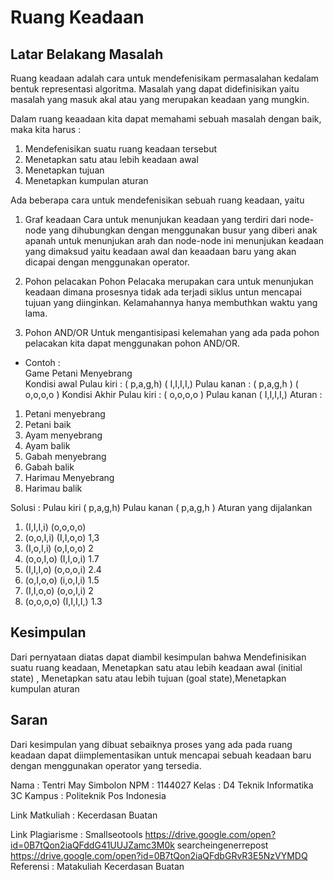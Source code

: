 # Ruang Keadaan

## Latar Belakang Masalah
Ruang keadaan adalah cara untuk mendefenisikam permasalahan kedalam bentuk representasi algoritma. Masalah yang dapat didefinisikan yaitu masalah yang masuk akal atau yang merupakan keadaan yang mungkin. <br>

Dalam  ruang keaadaan kita dapat memahami sebuah masalah dengan baik, maka kita harus : <br>
1.	Mendefenisikan suatu ruang keadaan tersebut
2.	Menetapkan satu atau lebih keadaan awal
3.	Menetapkan tujuan
4.	Menetapkan kumpulan aturan

Ada beberapa cara untuk mendefenisikan sebuah ruang keadaan, yaitu <br>
1.	Graf keadaan
Cara untuk menunjukan keadaan yang terdiri dari node-node  yang dihubungkan dengan menggunakan busur yang diberi anak apanah untuk menunjukan arah dan node-node ini menunjukan keadaan yang dimaksud yaitu keadaan awal dan keaadaan baru yang akan dicapai dengan menggunakan operator. <br>

2.	Pohon pelacakan
Pohon Pelacaka  merupakan cara untuk menunjukan keadaan dimana prosesnya tidak ada terjadi siklus untun mencapai tujuan yang diinginkan. Kelamahannya hanya membuthkan waktu yang lama. <br>
3.	Pohon AND/OR
Untuk mengantisipasi  kelemahan yang ada pada pohon pelacakan kita dapat menggunakan pohon AND/OR.<br>



* Contoh :<br>
Game Petani Menyebrang <br>
Kondisi awal 
Pulau kiri : ( p,a,g,h)
	          ( I,I,I,I,)
Pulau  kanan : ( p,a,g,h )
		   ( o,o,o,o )
Kondisi Akhir
Pulau kiri : ( o,o,o,o )
Pulau kanan ( I,I,I,I,)
Aturan :
1.	Petani menyebrang
2.	Petani baik
3.	Ayam menyebrang
4.	Ayam balik
5.	Gabah menyebrang
6.	Gabah balik
7.	Harimau Menyebrang
8.	Harimau balik

Solusi :
Pulau kiri
( p,a,g,h)	Pulau kanan
( p,a,g,h )	Aturan yang dijalankan
1.	(I,I,I,i)	(o,o,o,o)	
2.	(o,o,I,i)	(I,I,o,o)	1,3
3.	(I,o,I,i)	(o,I,o,o)	2
4.	(o,o,I,o)	(I,I,o,i)	1.7
5.	(I,I,I,o)	(o,o,o,i)	2.4
6.	(o,I,o,o)	(i,o,I,i)	1.5
7.	(I,I,o,o)	(o,o,I,i)	2
8.	(o,o,o,o)	(I,I,I,I,)	1.3

## Kesimpulan
Dari pernyataan diatas dapat diambil kesimpulan bahwa Mendefinisikan suatu ruang keadaan, Menetapkan satu atau lebih keadaan awal (initial state) , Menetapkan satu atau lebih tujuan (goal state),Menetapkan kumpulan aturan

## Saran
Dari kesimpulan yang dibuat sebaiknya proses yang ada pada ruang keadaan dapat diimplementasikan untuk mencapai sebuah keadaan baru dengan menggunakan operator yang tersedia. <br>

Nama : Tentri May Simbolon
NPM : 1144027
Kelas : D4 Teknik Informatika 3C
Kampus : Politeknik Pos Indonesia

Link Matkuliah : Kecerdasan Buatan


Link Plagiarisme :
Smallseotools
https://drive.google.com/open?id=0B7tQon2iaQFddG41UUJZamc3M0k 
searcheingenerrepost
https://drive.google.com/open?id=0B7tQon2iaQFdbGRvR3E5NzVYMDQ 
Referensi : Matakuliah Kecerdasan Buatan 

 

